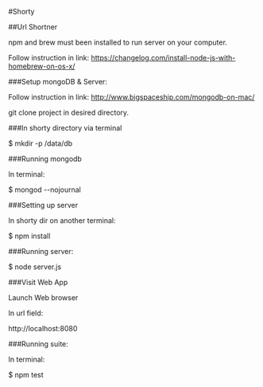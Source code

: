 #Shorty

##Url Shortner

npm and brew must been installed to run server on your computer.

Follow instruction in link: https://changelog.com/install-node-js-with-homebrew-on-os-x/

###Setup mongoDB & Server:

Follow instruction in link: http://www.bigspaceship.com/mongodb-on-mac/

git clone project in desired directory.

###In shorty directory via terminal

$ mkdir -p /data/db

###Running mongodb

In terminal:

$ mongod --nojournal

###Setting up server

In shorty dir on another terminal:

$ npm install

###Running server:

$ node server.js

###Visit Web App

Launch Web browser

In url field:

http://localhost:8080

###Running suite:

In terminal:

$ npm test
